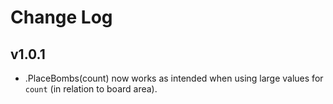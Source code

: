 # Change Log

## v1.0.1
- .PlaceBombs(count) now works as intended when using large values for `count` (in relation to board area).
